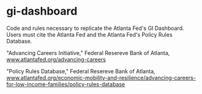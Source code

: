 # gi-dashboard
Code and rules necessary to replicate the Atlanta Fed's GI Dashboard. Users must cite the Atlanta Fed and the Atlanta Fed's Policy Rules Database. 

"Advancing Careers Initiative," Federal Resereve Bank of Atlanta, www.atlantafed.org/advancing-careers

"Policy Rules Database," Federal Resereve Bank of Atlanta, www.atlantafed.org/economic-mobility-and-resilience/advancing-careers-for-low-income-families/policy-rules-database
